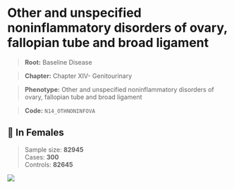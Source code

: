 # Other and unspecified noninflammatory disorders of ovary, fallopian tube and broad ligament

> **Root:** Baseline Disease  

> **Chapter:** Chapter XIV- Genitourinary  

> **Phenotype:** Other and unspecified noninflammatory disorders of ovary, fallopian tube and broad ligament  

> **Code:** `N14_OTHNONINFOVA`

## 👩 In Females  
> Sample size: **82945**  
> Cases: **300**  
> Controls: **82645**
<img src="/Disease/Figures/ALL/Incidence/N14_OTHNONINFOVA.png"/>
<CsvTable src="/Disease_Data/ALL/Incidence/COX_N14_OTHNONINFOVA.csv" label="🔍 View full results" />
